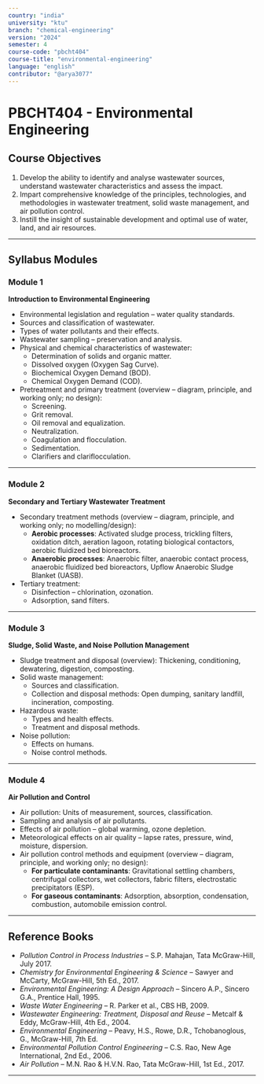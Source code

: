 ```yaml
---
country: "india"
university: "ktu"
branch: "chemical-engineering"
version: "2024"
semester: 4
course-code: "pbcht404"
course-title: "environmental-engineering"
language: "english"
contributor: "@arya3077"
---
```


# PBCHT404 - Environmental Engineering

## Course Objectives

1. Develop the ability to identify and analyse wastewater sources, understand wastewater characteristics and assess the impact.  
2. Impart comprehensive knowledge of the principles, technologies, and methodologies in wastewater treatment, solid waste management, and air pollution control.  
3. Instill the insight of sustainable development and optimal use of water, land, and air resources.  

---

## Syllabus Modules

### Module 1
**Introduction to Environmental Engineering**  
- Environmental legislation and regulation – water quality standards.  
- Sources and classification of wastewater.  
- Types of water pollutants and their effects.  
- Wastewater sampling – preservation and analysis.  
- Physical and chemical characteristics of wastewater:  
  - Determination of solids and organic matter.  
  - Dissolved oxygen (Oxygen Sag Curve).  
  - Biochemical Oxygen Demand (BOD).  
  - Chemical Oxygen Demand (COD).  
- Pretreatment and primary treatment (overview – diagram, principle, and working only; no design):  
  - Screening.  
  - Grit removal.  
  - Oil removal and equalization.  
  - Neutralization.  
  - Coagulation and flocculation.  
  - Sedimentation.  
  - Clarifiers and clariflocculation.  

---

### Module 2
**Secondary and Tertiary Wastewater Treatment**  
- Secondary treatment methods (overview – diagram, principle, and working only; no modelling/design):  
  - **Aerobic processes**: Activated sludge process, trickling filters, oxidation ditch, aeration lagoon, rotating biological contactors, aerobic fluidized bed bioreactors.  
  - **Anaerobic processes**: Anaerobic filter, anaerobic contact process, anaerobic fluidized bed bioreactors, Upflow Anaerobic Sludge Blanket (UASB).  
- Tertiary treatment:  
  - Disinfection – chlorination, ozonation.  
  - Adsorption, sand filters.  

---

### Module 3
**Sludge, Solid Waste, and Noise Pollution Management**  
- Sludge treatment and disposal (overview): Thickening, conditioning, dewatering, digestion, composting.  
- Solid waste management:  
  - Sources and classification.  
  - Collection and disposal methods: Open dumping, sanitary landfill, incineration, composting.  
- Hazardous waste:  
  - Types and health effects.  
  - Treatment and disposal methods.  
- Noise pollution:  
  - Effects on humans.  
  - Noise control methods.  

---

### Module 4
**Air Pollution and Control**  
- Air pollution: Units of measurement, sources, classification.  
- Sampling and analysis of air pollutants.  
- Effects of air pollution – global warming, ozone depletion.  
- Meteorological effects on air quality – lapse rates, pressure, wind, moisture, dispersion.  
- Air pollution control methods and equipment (overview – diagram, principle, and working only; no design):  
  - **For particulate contaminants**: Gravitational settling chambers, centrifugal collectors, wet collectors, fabric filters, electrostatic precipitators (ESP).  
  - **For gaseous contaminants**: Adsorption, absorption, condensation, combustion, automobile emission control.  

---

## Reference Books

- *Pollution Control in Process Industries* – S.P. Mahajan, Tata McGraw-Hill, July 2017.  
- *Chemistry for Environmental Engineering & Science* – Sawyer and McCarty, McGraw-Hill, 5th Ed., 2017.  
- *Environmental Engineering: A Design Approach* – Sincero A.P., Sincero G.A., Prentice Hall, 1995.  
- *Waste Water Engineering* – R. Parker et al., CBS HB, 2009.  
- *Wastewater Engineering: Treatment, Disposal and Reuse* – Metcalf & Eddy, McGraw-Hill, 4th Ed., 2004.  
- *Environmental Engineering* – Peavy, H.S., Rowe, D.R., Tchobanoglous, G., McGraw-Hill, 7th Ed.  
- *Environmental Pollution Control Engineering* – C.S. Rao, New Age International, 2nd Ed., 2006.  
- *Air Pollution* – M.N. Rao & H.V.N. Rao, Tata McGraw-Hill, 1st Ed., 2017.  

---
